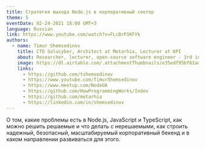 ```yaml
---
title: Стратегия выхода Node.js в корпоративный сектор
theme: 5
eventDate: 02-24-2021 18:00 GMT+3
language: Russian
link: https://www.youtube.com/watch?v=FLcBrP1KFYk
authors:
  - name: Timur Shemsedinov
    title: CTO Salucyber, Architect at Metarhia, Lecturer at KPI
    about: Researcher, lecturer, open-source software engineer - 3rd in github rating in Ukraine. NodeUA, Metarhia and How programming works community organizer (more than 20K engineers), speaker at ~40 TI conferences, have more then 200 video lectures on youtube and ~19K subscribers. 26 years in IT, expert in building distributed corporate applications, private cloud, systems architecture, Node.js, JavaScript, cybernetics, production automation, telemetry, network protocols.
    image: https://dl.airtable.com/.attachmentThumbnails/e35edf95bf61ad4fb1e0a08ea8b7d04c/b599e1d8
    links:
      - https://github.com/tshemsedinov
      - https://www.youtube.com/TimurShemsedinov
      - https://www.meetup.com/NodeUA
      - https://github.com/HowProgrammingWorks/Index
      - https://github.com/metarhia
      - https://linkedin.com/in/shemsedinov
---
```


О том, какие проблемы есть в Node.js, JavaScript и TypeScript, как можно решить решаемые и что делать с нерешаемыми, как строить надежный, безопасный, масштабируемый корпоративный бекенд и в каком направлении развиваться для этого.

